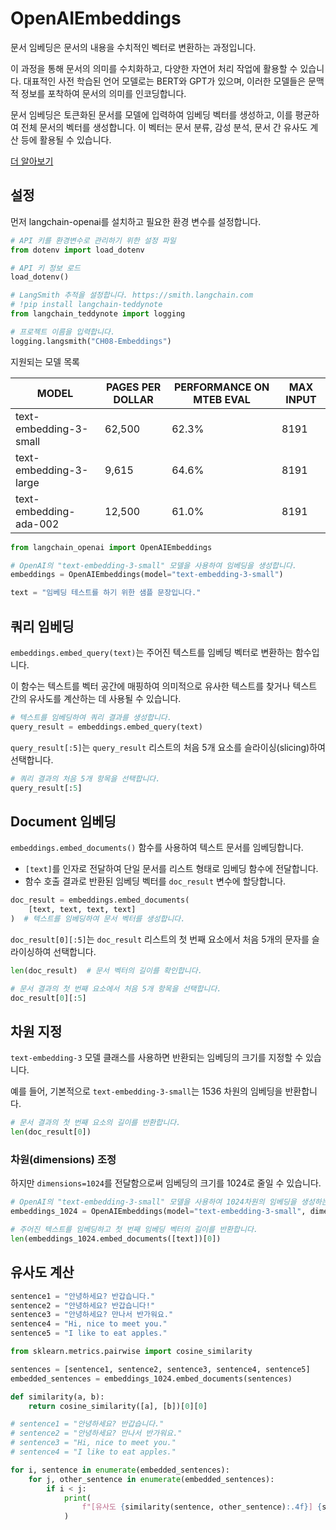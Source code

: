 # OpenAIEmbeddings

문서 임베딩은 문서의 내용을 수치적인 벡터로 변환하는 과정입니다. 

이 과정을 통해 문서의 의미를 수치화하고, 다양한 자연어 처리 작업에 활용할 수 있습니다. 대표적인 사전 학습된 언어 모델로는 BERT와 GPT가 있으며, 이러한 모델들은 문맥적 정보를 포착하여 문서의 의미를 인코딩합니다. 

문서 임베딩은 토큰화된 문서를 모델에 입력하여 임베딩 벡터를 생성하고, 이를 평균하여 전체 문서의 벡터를 생성합니다. 이 벡터는 문서 분류, 감성 분석, 문서 간 유사도 계산 등에 활용될 수 있습니다.

[더 알아보기](https://platform.openai.com/docs/guides/embeddings/embedding-models)

## 설정

먼저 langchain-openai를 설치하고 필요한 환경 변수를 설정합니다.

```python
# API 키를 환경변수로 관리하기 위한 설정 파일
from dotenv import load_dotenv

# API 키 정보 로드
load_dotenv()
```

```python
# LangSmith 추적을 설정합니다. https://smith.langchain.com
# !pip install langchain-teddynote
from langchain_teddynote import logging

# 프로젝트 이름을 입력합니다.
logging.langsmith("CH08-Embeddings")
```

지원되는 모델 목록

| MODEL                  | PAGES PER DOLLAR | PERFORMANCE ON MTEB EVAL | MAX INPUT |
|------------------------|------------------|---------------------------|-----------|
| text-embedding-3-small | 62,500           | 62.3%                     | 8191      |
| text-embedding-3-large | 9,615            | 64.6%                     | 8191      |
| text-embedding-ada-002 | 12,500           | 61.0%                     | 8191      |


```python
from langchain_openai import OpenAIEmbeddings

# OpenAI의 "text-embedding-3-small" 모델을 사용하여 임베딩을 생성합니다.
embeddings = OpenAIEmbeddings(model="text-embedding-3-small")
```

```python
text = "임베딩 테스트를 하기 위한 샘플 문장입니다."
```

## 쿼리 임베딩

`embeddings.embed_query(text)`는 주어진 텍스트를 임베딩 벡터로 변환하는 함수입니다.

이 함수는 텍스트를 벡터 공간에 매핑하여 의미적으로 유사한 텍스트를 찾거나 텍스트 간의 유사도를 계산하는 데 사용될 수 있습니다.

```python
# 텍스트를 임베딩하여 쿼리 결과를 생성합니다.
query_result = embeddings.embed_query(text)
```

`query_result[:5]`는 `query_result` 리스트의 처음 5개 요소를 슬라이싱(slicing)하여 선택합니다.

```python
# 쿼리 결과의 처음 5개 항목을 선택합니다.
query_result[:5]
```

## Document 임베딩

`embeddings.embed_documents()` 함수를 사용하여 텍스트 문서를 임베딩합니다.

- `[text]`를 인자로 전달하여 단일 문서를 리스트 형태로 임베딩 함수에 전달합니다.
- 함수 호출 결과로 반환된 임베딩 벡터를 `doc_result` 변수에 할당합니다.


```python
doc_result = embeddings.embed_documents(
    [text, text, text, text]
)  # 텍스트를 임베딩하여 문서 벡터를 생성합니다.
```

`doc_result[0][:5]`는 `doc_result` 리스트의 첫 번째 요소에서 처음 5개의 문자를 슬라이싱하여 선택합니다.


```python
len(doc_result)  # 문서 벡터의 길이를 확인합니다.
```

```python
# 문서 결과의 첫 번째 요소에서 처음 5개 항목을 선택합니다.
doc_result[0][:5]
```

## 차원 지정

`text-embedding-3` 모델 클래스를 사용하면 반환되는 임베딩의 크기를 지정할 수 있습니다.

예를 들어, 기본적으로 `text-embedding-3-small`는 1536 차원의 임베딩을 반환합니다.


```python
# 문서 결과의 첫 번째 요소의 길이를 반환합니다.
len(doc_result[0])
```

### 차원(dimensions) 조정

하지만 `dimensions=1024`를 전달함으로써 임베딩의 크기를 1024로 줄일 수 있습니다.

```python
# OpenAI의 "text-embedding-3-small" 모델을 사용하여 1024차원의 임베딩을 생성하는 객체를 초기화합니다.
embeddings_1024 = OpenAIEmbeddings(model="text-embedding-3-small", dimensions=1024)
```

```python
# 주어진 텍스트를 임베딩하고 첫 번째 임베딩 벡터의 길이를 반환합니다.
len(embeddings_1024.embed_documents([text])[0])
```

## 유사도 계산

```python
sentence1 = "안녕하세요? 반갑습니다."
sentence2 = "안녕하세요? 반갑습니다!"
sentence3 = "안녕하세요? 만나서 반가워요."
sentence4 = "Hi, nice to meet you."
sentence5 = "I like to eat apples."
```

```python
from sklearn.metrics.pairwise import cosine_similarity

sentences = [sentence1, sentence2, sentence3, sentence4, sentence5]
embedded_sentences = embeddings_1024.embed_documents(sentences)
```

```python
def similarity(a, b):
    return cosine_similarity([a], [b])[0][0]
```

```python
# sentence1 = "안녕하세요? 반갑습니다."
# sentence2 = "안녕하세요? 만나서 반가워요."
# sentence3 = "Hi, nice to meet you."
# sentence4 = "I like to eat apples."

for i, sentence in enumerate(embedded_sentences):
    for j, other_sentence in enumerate(embedded_sentences):
        if i < j:
            print(
                f"[유사도 {similarity(sentence, other_sentence):.4f}] {sentences[i]} \t <=====> \t {sentences[j]}"
            )
```

```